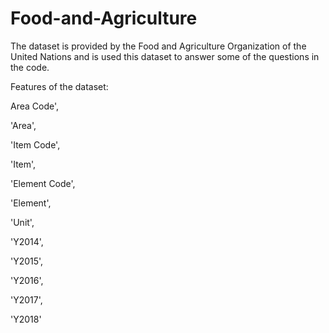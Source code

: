 # Food-and-Agriculture
The dataset is provided by the Food and Agriculture Organization of the United Nations and is used this dataset to answer some of the questions in the code.


Features of the dataset:

Area Code',

'Area', 

'Item Code', 

'Item', 

'Element Code', 

'Element',

'Unit', 

'Y2014', 

'Y2015', 

'Y2016', 

'Y2017', 

'Y2018'


